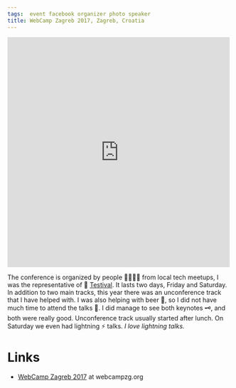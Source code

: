 ```yaml
---
tags:  event facebook organizer photo speaker
title: WebCamp Zagreb 2017, Zagreb, Croatia
---
```

<iframe src="https://www.facebook.com/plugins/post.php?href=https%3A%2F%2Fwww.facebook.com%2Fmedia%2Fset%2F%3Fset%3Da.10155775924972290.1073741929.735252289%26type%3D3&width=500" width="500" height="518" style="border:none;overflow:hidden" scrolling="no" frameborder="0" allowTransparency="true"></iframe>

The conference is organized by people 👨‍👩‍👧‍👦 from local tech meetups, I was the representative of 🐞 [Testival](http://www.testival.eu/). It lasts two days, Friday and Saturday. In addition to two main tracks, this year there was an unconference track that I have helped with. I was also helping with beer 🍻, so I did not have much time to attend the talks 🎤. I did manage to see both keynotes 🗝, and both were really good. Unconference track usually started after lunch. On Saturday we even had lightning ⚡️ talks. _I love lightning talks._

# Links

- [WebCamp Zagreb 2017](https://2017.webcampzg.org/) at webcampzg.org
